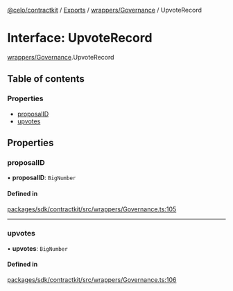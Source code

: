 [@celo/contractkit](../README.md) / [Exports](../modules.md) / [wrappers/Governance](../modules/wrappers_Governance.md) / UpvoteRecord

# Interface: UpvoteRecord

[wrappers/Governance](../modules/wrappers_Governance.md).UpvoteRecord

## Table of contents

### Properties

- [proposalID](wrappers_Governance.UpvoteRecord.md#proposalid)
- [upvotes](wrappers_Governance.UpvoteRecord.md#upvotes)

## Properties

### proposalID

• **proposalID**: `BigNumber`

#### Defined in

[packages/sdk/contractkit/src/wrappers/Governance.ts:105](https://github.com/celo-org/developer-tooling/blob/master/packages/sdk/contractkit/src/wrappers/Governance.ts#L105)

___

### upvotes

• **upvotes**: `BigNumber`

#### Defined in

[packages/sdk/contractkit/src/wrappers/Governance.ts:106](https://github.com/celo-org/developer-tooling/blob/master/packages/sdk/contractkit/src/wrappers/Governance.ts#L106)
